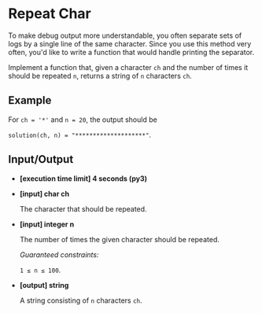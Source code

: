 # Repeat Char

To make debug output more understandable, you often separate sets of logs by a single line of the same character. Since you use this method very often, you'd like to write a function that would handle printing the separator.

Implement a function that, given a character `ch` and the number of times it should be repeated `n`, returns a string of `n` characters `ch`.

## Example

For `ch = '*'` and `n = 20`, the output should be

`solution(ch, n) = "********************"`.

## Input/Output

- **[execution time limit] 4 seconds (py3)**

- **[input] char ch**

	The character that should be repeated.

- **[input] integer n**

	The number of times the given character should be repeated.

	*Guaranteed constraints:*

	`1 ≤ n ≤ 100`.

- **[output] string**

	A string consisting of `n` characters `ch`.

